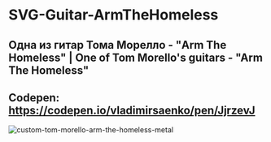 # SVG-Guitar-ArmTheHomeless

## Одна из гитар Тома Морелло - "Arm The Homeless" | One of Tom Morello's guitars - "Arm The Homeless"

## Codepen: https://codepen.io/vladimirsaenko/pen/JjrzevJ

![custom-tom-morello-arm-the-homeless-metal](https://user-images.githubusercontent.com/56477695/149813005-80fe5885-748e-4b80-8bda-0dcd38a9a7b1.jpg)
